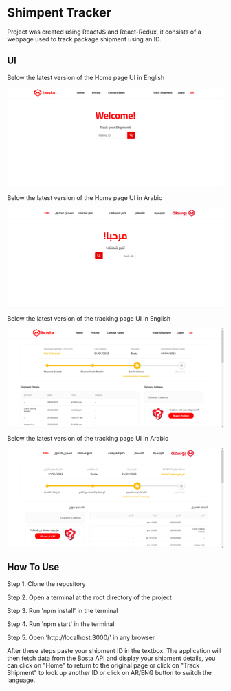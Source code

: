 # Shimpent Tracker

Project was created using ReactJS and React-Redux, it consists of a webpage used to track package shipment using an ID.

## UI

Below the latest version of the Home page UI in English

![HomeUIen](https://github.com/Farah-S/shipment_tracking/blob/master/src/assets/images/home.png)

Below the latest version of the Home page UI in Arabic

![HomeUIar](https://github.com/Farah-S/shipment_tracking/blob/master/src/assets/images/home_ar.png)

Below the latest version of the tracking page UI in English

![TrackingUIen](https://github.com/Farah-S/shipment_tracking/blob/master/src/assets/images/latest.png)

Below the latest version of the tracking page UI in Arabic

![TrackingUIar](https://github.com/Farah-S/shipment_tracking/blob/master/src/assets/images/latest_ar.png)

## How To Use

Step 1. Clone the repository

Step 2. Open a terminal at the root directory of the project

Step 3. Run 'npm install' in the terminal

Step 4. Run 'npm start' in the terminal

Step 5. Open 'http://localhost:3000/' in any browser

After these steps paste your shipment ID in the textbox. The application will then fetch data from the Bosta API and display your shipment details, you can click on "Home" to return to the original page or click on "Track Shipment" to look up another ID or click on AR/ENG button to switch the language.
